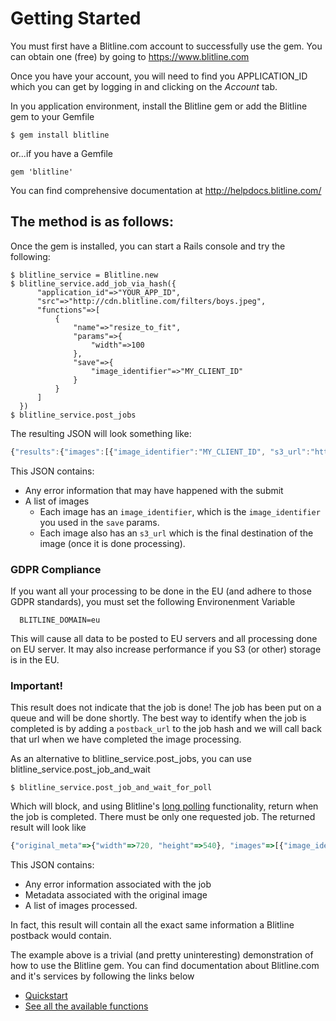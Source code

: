 Getting Started
===============

You must first have a Blitline.com account to successfully use the gem. You can obtain one (free) by going to https://www.blitline.com

Once you have your account, you will need to find you APPLICATION_ID which you can get by logging in and clicking on the *Account* tab.


In you application environment, install the Blitline gem or add the Blitline gem to your Gemfile

    $ gem install blitline

or...if you have a Gemfile

    gem 'blitline'


You can find comprehensive documentation at http://helpdocs.blitline.com/

## The method is as follows:

Once the gem is installed, you can start a Rails console and try the following:

    $ blitline_service = Blitline.new
    $ blitline_service.add_job_via_hash({
          "application_id"=>"YOUR_APP_ID",
          "src"=>"http://cdn.blitline.com/filters/boys.jpeg",
          "functions"=>[
              {
                  "name"=>"resize_to_fit",
                  "params"=>{
                      "width"=>100
                  },
                  "save"=>{
                      "image_identifier"=>"MY_CLIENT_ID"
                  }
              }
          ]
      })
    $ blitline_service.post_jobs

The resulting JSON will look something like:

```js
{"results":{"images":[{"image_identifier":"MY_CLIENT_ID", "s3_url":"http://s3.amazonaws.com/blitline/9393939393/99/6CPGskk11mM-B8zaCYUJzqbw.jpg"}] ,"job_id":"4JVyFJBIhlpHNXLK-YClq5g"}}
```

This JSON contains:

- Any error information that may have happened with the submit
- A list of images
  - Each image has an `image_identifier`, which is the `image_identifier` you used in the `save` params.
  - Each image also has an `s3_url` which is the final destination of the image (once it is done processing).


### GDPR Compliance ###
If you want all your processing to be done in the EU (and adhere to those GDPR standards), you must set the following Environenment Variable

```
  BLITLINE_DOMAIN=eu
```

This will cause all data to be posted to EU servers and all processing done on EU server. It may also increase performance if you S3 (or other) storage is in the EU.


### Important! ###
This result does not indicate that the job is done! The job has been put on a queue and will be done shortly. The best
way to identify when the job is completed is by adding a `postback_url` to the job hash and we will call back that url
when we have completed the image processing.

As an alternative to blitline_service.post_jobs, you can use blitline_service.post_job_and_wait

    $ blitline_service.post_job_and_wait_for_poll

Which will block, and using Blitline's [long polling](http://www.blitline.com/docs/polling) functionality, return when the job is completed. There must be only one requested job. The returned result will look like

```js
{"original_meta"=>{"width"=>720, "height"=>540}, "images"=>[{"image_identifier"=>"MY_CLIENT_ID", "s3_url"=>"http://s3.amazonaws.com/blitline/2013082822/20/7J6Izja0hkG7rvNj-MUJDfQ.jpg", "meta"=>{"width"=>100, "height"=>75}}], "job_id"=>"9hgxoQ10WI7YN2QcioUarbA"}
```

This JSON contains:
- Any error information associated with the job
- Metadata associated with the original image
- A list of images processed.

In fact, this result will contain all the exact same information a Blitline postback would contain.

The example above is a trivial (and pretty uninteresting) demonstration of how to use the Blitline gem. You can find documentation about Blitline.com and it's services by following the links below

* [Quickstart](https://www.blitline.com/v3/home/quickstart)
* [See all the available functions](https://blitline.helpdocs.io/article/FPSBvm8AxD-list-of-available-functions)

